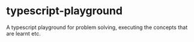 # typescript-playground

A typescript playground for problem solving, executing the concepts that are learnt etc.
